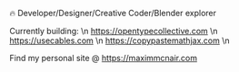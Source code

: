 🔥 Developer/Designer/Creative Coder/Blender explorer

Currently building: \n
https://opentypecollective.com \n
https://usecables.com \n
https://copypastemathjax.com \n

Find my personal site @ https://maximmcnair.com
